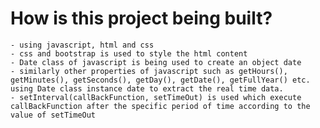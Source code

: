 # How is this project being built?

    - using javascript, html and css
    - css and bootstrap is used to style the html content
    - Date class of javascript is being used to create an object date
    - similarly other properties of javascript such as getHours(), getMinutes(), getSeconds(), getDay(), getDate(), getFullYear() etc. using Date class instance date to extract the real time data.
    - setInterval(callBackFunction, setTimeOut) is used which execute callBackFunction after the specific period of time according to the value of setTimeOut
